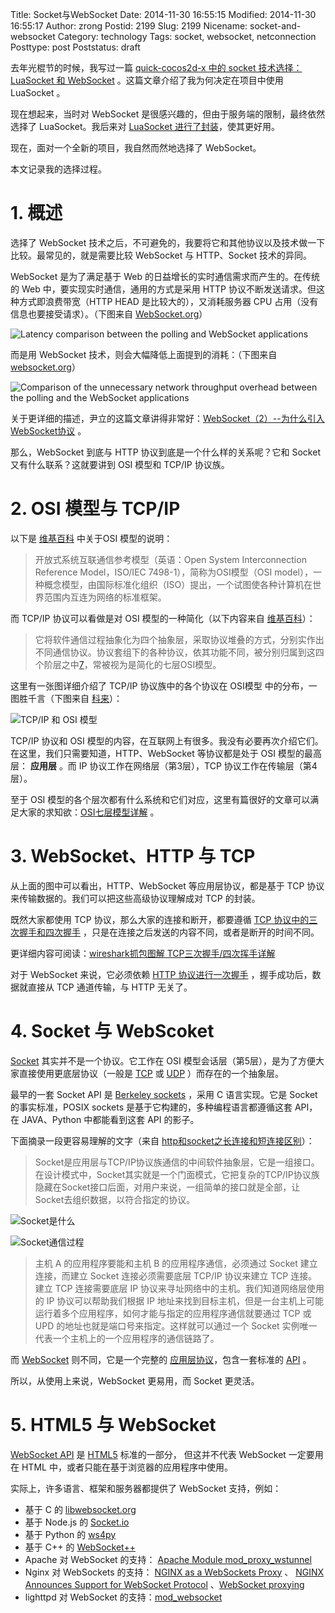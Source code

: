 Title: Socket与WebSocket
Date: 2014-11-30 16:55:15
Modified: 2014-11-30 16:55:17
Author: zrong
Postid: 2199
Slug: 2199
Nicename: socket-and-websocket
Category: technology
Tags: socket, websocket, netconnection
Posttype: post
Poststatus: draft

去年光棍节的时候，我写过一篇 [quick-cocos2d-x 中的 socket 技术选择：LuaSocket 和 WebSocket][2] 。这篇文章介绍了我为何决定在项目中使用 LuaSocket 。

现在想起来，当时对 WebSocket 是很感兴趣的，但由于服务端的限制，最终依然选择了 LuaSocket。我后来对 [LuaSocket 进行了封装][1]，使其更好用。

现在，面对一个全新的项目，我自然而然地选择了 WebSocket。

本文记录我的选择过程。

# 1. 概述

选择了 WebSocket 技术之后，不可避免的，我要将它和其他协议以及技术做一下比较。最常见的，就是需要比较 WebSocket 与 HTTP、Socket 技术的异同。

WebSocket 是为了满足基于 Web 的日益增长的实时通信需求而产生的。在传统的 Web 中，要实现实时通信，通用的方式是采用 HTTP 协议不断发送请求。但这种方式即浪费带宽（HTTP HEAD 是比较大的），又消耗服务器 CPU 占用（没有信息也要接受请求）。（下图来自 [WebSocket.org][3]）

![Latency comparison between the polling and WebSocket applications][51]

而是用 WebSocket 技术，则会大幅降低上面提到的消耗：（下图来自 [websocket.org][3]）

![Comparison of the unnecessary network throughput overhead between the polling and the WebSocket applications][52]

关于更详细的描述，尹立的这篇文章讲得非常好：[WebSocket（2）--为什么引入WebSocket协议][4] 。

那么，WebSocket 到底与 HTTP 协议到底是一个什么样的关系呢？它和 Socket 又有什么联系？这就要讲到 OSI 模型和 TCP/IP 协议族。<!--more-->

# 2. OSI 模型与 TCP/IP

以下是 [维基百科][6] 中关于OSI 模型的说明：

> 开放式系统互联通信参考模型（英语：Open System Interconnection Reference Model，ISO/IEC 7498-1），简称为OSI模型（OSI model），一种概念模型，由国际标准化组织（ISO）提出，一个试图使各种计算机在世界范围内互连为网络的标准框架。

而 TCP/IP 协议可以看做是对 OSI 模型的一种简化（以下内容来自 [维基百科][7]）：

> 它将软件通信过程抽象化为四个抽象层，采取协议堆叠的方式，分别实作出不同通信协议。协议套组下的各种协议，依其功能不同，被分别归属到这四个阶层之中[7][8]，常被视为是简化的七层OSI模型。

这里有一张图详细介绍了 TCP/IP 协议族中的各个协议在 OSI模型 中的分布，一图胜千言（下图来自 [科来][5]）：

![TCP/IP 和 OSI 模型][53]

TCP/IP 协议和 OSI 模型的内容，在互联网上有很多。我没有必要再次介绍它们。在这里，我们只需要知道，HTTP、WebSocket 等协议都是处于 OSI 模型的最高层： **应用层** 。而 IP 协议工作在网络层（第3层），TCP 协议工作在传输层（第4层）。

至于 OSI 模型的各个层次都有什么系统和它们对应，这里有篇很好的文章可以满足大家的求知欲：[OSI七层模型详解][8] 。

# 3. WebSocket、HTTP 与 TCP

从上面的图中可以看出，HTTP、WebSocket 等应用层协议，都是基于 TCP 协议来传输数据的。我们可以把这些高级协议理解成对 TCP 的封装。

既然大家都使用 TCP 协议，那么大家的连接和断开，都要遵循 [TCP 协议中的三次握手和四次握手][9] ，只是在连接之后发送的内容不同，或者是断开的时间不同。

更详细内容可阅读：[wireshark抓包图解 TCP三次握手/四次挥手详解][10]

对于 WebSocket 来说，它必须依赖 [HTTP 协议进行一次握手][11] ，握手成功后，数据就直接从 TCP 通道传输，与 HTTP 无关了。

# 4. Socket 与 WebScoket

[Socket][14] 其实并不是一个协议。它工作在 OSI 模型会话层（第5层），是为了方便大家直接使用更底层协议（一般是 [TCP][12] 或 [UDP][13] ）而存在的一个抽象层。

最早的一套 Socket API 是 [Berkeley sockets][15] ，采用 C 语言实现。它是 Socket 的事实标准，POSIX sockets 是基于它构建的，多种编程语言都遵循这套 API，在 JAVA、Python 中都能看到这套 API 的影子。

下面摘录一段更容易理解的文字（来自 [http和socket之长连接和短连接区别][16]）：

>Socket是应用层与TCP/IP协议族通信的中间软件抽象层，它是一组接口。在设计模式中，Socket其实就是一个门面模式，它把复杂的TCP/IP协议族隐藏在Socket接口后面，对用户来说，一组简单的接口就是全部，让Socket去组织数据，以符合指定的协议。

![Socket是什么][54]

![Socket通信过程][55]

> 主机 A 的应用程序要能和主机 B 的应用程序通信，必须通过 Socket 建立连接，而建立 Socket 连接必须需要底层 TCP/IP 协议来建立 TCP 连接。建立 TCP 连接需要底层 IP 协议来寻址网络中的主机。我们知道网络层使用的 IP 协议可以帮助我们根据 IP 地址来找到目标主机，但是一台主机上可能运行着多个应用程序，如何才能与指定的应用程序通信就要通过 TCP 或 UPD 的地址也就是端口号来指定。这样就可以通过一个 Socket 实例唯一代表一个主机上的一个应用程序的通信链路了。

而 [WebSocket][17] 则不同，它是一个完整的 [应用层协议][18]，包含一套标准的 [API][19] 。

所以，从使用上来说，WebSocket 更易用，而 Socket 更灵活。

# 5. HTML5 与 WebSocket

[WebSocket API][19] 是 [HTML5][24] 标准的一部分， 但这并不代表 WebSocket 一定要用在 HTML 中，或者只能在基于浏览器的应用程序中使用。

实际上，许多语言、框架和服务器都提供了 WebSocket 支持，例如：

- 基于 C 的 [libwebsocket.org][20]
- 基于 Node.js 的 [Socket.io][21]
- 基于 Python 的 [ws4py][22]
- 基于 C++ 的 [WebSocket++][23]
- Apache 对 WebSocket 的支持： [Apache Module mod_proxy_wstunnel][28]
- Nginx 对 WebSockets 的支持： [NGINX as a WebSockets Proxy][25] 、 [NGINX Announces Support for WebSocket Protocol][26] 、[WebSocket proxying][27] 
- lighttpd 对 WebSocket 的支持：[mod_websocket][29] 

[1]: http://zengrong.net/post/1980.htm
[2]: http://zengrong.net/post/1965.htm
[3]: http://www.websocket.org/quantum.html
[4]: http://blog.csdn.net/yl02520/article/details/7298309
[5]: http://www.colasoft.com.cn/download/protocols_map.php
[6]: http://zh.wikipedia.org/wiki/OSI%E6%A8%A1%E5%9E%8B
[7]: http://zh.wikipedia.org/wiki/TCP/IP%E5%8D%8F%E8%AE%AE%E6%97%8F
[8]: http://blog.csdn.net/yaopeng_2005/article/details/7064869
[9]: http://blog.csdn.net/whuslei/article/details/6667471
[10]: http://www.seanyxie.com/wireshark%E6%8A%93%E5%8C%85%E5%9B%BE%E8%A7%A3-tcp%E4%B8%89%E6%AC%A1%E6%8F%A1%E6%89%8B%E5%9B%9B%E6%AC%A1%E6%8C%A5%E6%89%8B%E8%AF%A6%E8%A7%A3/
[11]: http://tools.ietf.org/html/rfc6455#section-4
[12]: http://en.wikipedia.org/wiki/Transmission_Control_Protocol
[13]: http://en.wikipedia.org/wiki/User_Datagram_Protocol
[14]: http://en.wikipedia.org/wiki/Network_socket
[15]: http://en.wikipedia.org/wiki/Berkeley_sockets
[16]: http://www.a8z8.com/html/2012/tech_1214/133.html
[17]: http://www.websocket.org/
[18]: http://datatracker.ietf.org/doc/rfc6455/
[19]: http://dev.w3.org/html5/websockets/
[20]: https://libwebsockets.org/trac/libwebsockets
[21]: http://socket.io/
[22]: https://github.com/Lawouach/WebSocket-for-Python
[23]: http://www.zaphoyd.com/websocketpp
[24]: http://en.wikipedia.org/wiki/HTML5
[25]: http://nginx.com/blog/websocket-nginx/
[26]: http://nginx.com/news/nginx-websockets/
[27]: http://nginx.org/en/docs/http/websocket.html
[28]: http://httpd.apache.org/docs/2.4/mod/mod_proxy_wstunnel.html
[29]: https://github.com/nori0428/mod_websocket
[51]: /image/2014/12/latency-comparison.gif
[52]: /image/2014/12/poll-ws-compare.gif
[53]: /image/2014/12/TCP-IP.gif
[54]: /image/2014/12/socket.gif
[55]: /image/2014/12/socket-traffic.gif

